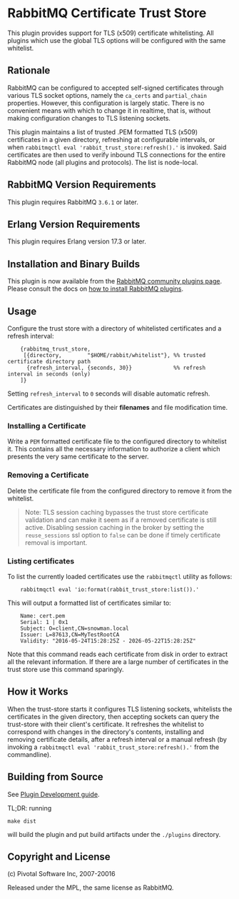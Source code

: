 # RabbitMQ Certificate Trust Store

This plugin provides support for TLS (x509) certificate whitelisting.
All plugins which use the global TLS options will be configured with
the same whitelist.

## Rationale

RabbitMQ can be configured to accepted self-signed certificates
through various TLS socket options, namely the `ca_certs` and
`partial_chain` properties. However, this configuration is largely static.
There is no convenient means with which to change it in realtime, that
is, without making configuration changes to TLS listening sockets.

This plugin maintains a list of trusted .PEM formatted TLS (x509) certificates in a given
directory, refreshing at configurable intervals, or when `rabbitmqctl
eval 'rabbit_trust_store:refresh().'` is invoked. Said certificates are then used
to verify inbound TLS connections for the entire RabbitMQ node (all plugins and protocols).
The list is node-local.

## RabbitMQ Version Requirements

This plugin requires RabbitMQ `3.6.1` or later.

## Erlang Version Requirements

This plugin requires Erlang version 17.3 or later.

## Installation and Binary Builds

This plugin is now available from the [RabbitMQ community plugins page](http://www.rabbitmq.com/community-plugins.html).
Please consult the docs on [how to install RabbitMQ plugins](http://www.rabbitmq.com/plugins.html#installing-plugins).

## Usage

Configure the trust store with a directory of whitelisted certificates
and a refresh interval:

```
    {rabbitmq_trust_store,
     [{directory,        "$HOME/rabbit/whitelist"}, %% trusted certificate directory path
      {refresh_interval, {seconds, 30}}             %% refresh interval in seconds (only)
    ]}
```

Setting `refresh_interval` to `0` seconds will disable automatic refresh.

Certificates are distinguished by their **filenames** and file modification time.

### Installing a Certificate

Write a `PEM` formatted certificate file to the configured directory
to whitelist it. This contains all the necessary information to
authorize a client which presents the very same certificate to the
server.

### Removing a Certificate

Delete the certificate file from the configured directory to remove it
from the whitelist.

> Note: TLS session caching bypasses the trust store certificate validation and can
make it seem as if a removed certificate is still active. Disabling session caching
in the broker by setting the `reuse_sessions` ssl option to `false` can be done if
timely certificate removal is important.


### Listing certificates

To list the currently loaded certificates use the `rabbitmqctl` utility as follows:

```
    rabbitmqctl eval 'io:format(rabbit_trust_store:list()).'
```

This will output a formatted list of certificates similar to:

```
    Name: cert.pem
    Serial: 1 | 0x1
    Subject: O=client,CN=snowman.local
    Issuer: L=87613,CN=MyTestRootCA
    Validity: "2016-05-24T15:28:25Z - 2026-05-22T15:28:25Z"
```

Note that this command reads each certificate from disk in order to extract
all the relevant information. If there are a large number of certificates in the
trust store use this command sparingly.


## How it Works

When the trust-store starts it configures TLS listening sockets,
whitelists the certificates in the given directory, then accepting
sockets can query the trust-store with their client's certificate. It
refreshes the whitelist to correspond with changes in the directory's
contents, installing and removing certificate details, after a refresh
interval or a manual refresh (by invoking a `rabbitmqctl eval
'rabbit_trust_store:refresh().'` from the commandline).


## Building from Source

See [Plugin Development guide](http://www.rabbitmq.com/plugin-development.html).

TL;DR: running

    make dist

will build the plugin and put build artifacts under the `./plugins` directory.


## Copyright and License

(c) Pivotal Software Inc, 2007-20016

Released under the MPL, the same license as RabbitMQ.
